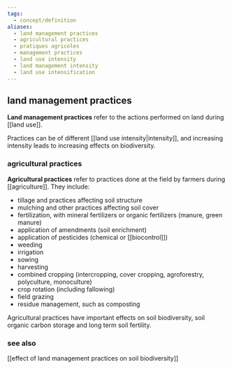 ```yaml
---
tags:
  - concept/definition
aliases:
  - land management practices
  - agricultural practices
  - pratiques agricoles
  - management practices
  - land use intensity
  - land management intensity
  - land use intensification
---
```

## land management practices
**Land management practices** refer to the actions performed on land during [[land use]].

Practices can be of different [[land use intensity|intensity]], and increasing intensity leads to increasing effects on biodiversity.
### agricultural practices
**Agricultural practices** refer to practices done at the field by farmers during [[agriculture]].
They include:
- tillage and practices affecting soil structure
- mulching and other practices affecting soil cover
- fertilization, with mineral fertilizers or organic fertilizers (manure, green manure)
- application of amendments (soil enrichment)
- application of pesticides (chemical or [[biocontrol]])
- weeding
- irrigation
- sowing
- harvesting
- combined cropping (intercropping, cover cropping, agroforestry, polyculture, monoculture)
- crop rotation (including fallowing)
- field grazing
- residue management, such as composting

Agricultural practices have important effects on soil biodiversity, soil organic carbon storage and long term soil fertility.
### see also
[[effect of land management practices on soil biodiversity]]